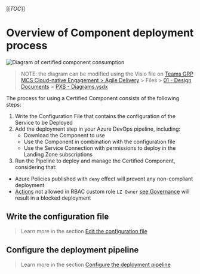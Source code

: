 [[_TOC_]]

# Overview of Component deployment process

![Diagram of certified component consumption](/.attachments/images/Certified-Components/certified-components-consuming.png)

> NOTE: the diagram can be modified using the Visio file on [Teams GRP MCS Cloud-native Engagement > Agile Delivery](https://teams.microsoft.com/_?lm=deeplink&lmsrc=homePageWeb&cmpid=WebSignIn#/conversations/Agile%20Delivery?threadId=19:2e84079377e541aaae5663305c890086@thread.tacv2&ctx=channel) > Files > [01 - Design Documents](https://contoso.sharepoint.com/sites/GRP_001608-AgileDelivery/Shared%20Documents/Forms/AllItems.aspx?RootFolder=%2Fsites%2FGRP%5F001608%2DAgileDelivery%2FShared%20Documents%2FAgile%20Delivery%2F01%20%2D%20Design%20Documents&FolderCTID=0x01200001544C4EB547E84DB41D1C6FCCD4BEA9) > [PXS - Diagrams.vsdx](https://teams.microsoft.com/l/file/6F59E176-935C-450C-B8A0-A23AB3831B4C?tenantId=e7ab81b2-1e84-4bf7-9dcb-b6fec01ed138&fileType=vsdx&objectUrl=https%3A%2F%2Fcontoso.sharepoint.com%2Fsites%2FGRP_001608-AgileDelivery%2FShared%20Documents%2FAgile%20Delivery%2F01%20-%20Design%20Documents%2FPXS%20-%20Diagrams.vsdx&baseUrl=https%3A%2F%2Fcontoso.sharepoint.com%2Fsites%2FGRP_001608-AgileDelivery&serviceName=teams&threadId=19:2e84079377e541aaae5663305c890086@thread.tacv2&groupId=348f9039-5718-417a-8e56-85e2957e26be)

The process for using a Certified Component consists of the following steps:
1. Write the Configuration File that contains the configuration of the Service to be Deployed
2. Add the deployment step in your Azure DevOps pipeline, including:
   - Download the Component to use
   - Use the Component in combination with the configuration file
   - Use the Service Connection with permissions to deploy in the Landing Zone subscriptions
 3. Run the Pipeline to deploy and manage the Certified Component, considering that:
   - Azure Policies published with `deny` effect will prevent any non-compliant deployment
   - [Actions](https://docs.microsoft.com/en-us/azure/role-based-access-control/resource-provider-operations) not allowed in RBAC custom role `LZ Owner` [see Governance](/Foundation-Design/Governance) will result in a blocked deployment

## Write the configuration file

> Learn more in the section [Edit the configuration file](/Certified-Components/Component-deployment/Edit-the-configuration-file.md)

## Configure the deployment pipeline

> Learn more in the section [Configure the deployment pipeline](/Certified-Components/Component-deployment/Configure-the-deployment-pipeline.md)